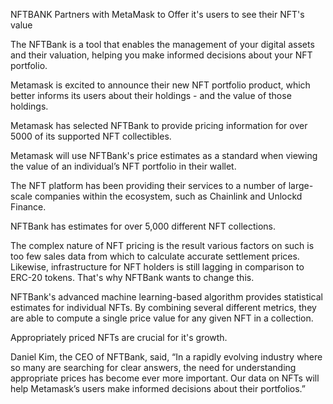 NFTBANK Partners with MetaMask to Offer it's users to see their NFT's value

The NFTBank is a tool that enables the management of your digital assets and their valuation, helping you make informed decisions about your NFT portfolio.

Metamask is excited to announce their new NFT portfolio product, which better informs its users about their holdings - and the value of those holdings.

Metamask has selected NFTBank to provide pricing information for over 5000 of its supported NFT collectibles.

Metamask will use NFTBank's price estimates as a standard when viewing the value of an individual’s NFT portfolio in their wallet.

The NFT platform has been providing their services to a number of large-scale companies within the ecosystem, such as Chainlink and Unlockd Finance.

NFTBank has estimates for over 5,000 different NFT collections.

The complex nature of NFT pricing is the result various factors on such is too few sales data from which to calculate accurate settlement prices. Likewise, infrastructure for NFT holders is still lagging in comparison to ERC-20 tokens. That's why NFTBank wants to change this.

NFTBank's advanced machine learning-based algorithm provides statistical estimates for individual NFTs. By combining several different metrics, they are able to compute a single price value for any given NFT in a collection.

Appropriately priced NFTs are crucial for it's growth.

Daniel Kim, the CEO of NFTBank, said, “In a rapidly evolving industry where so many are searching for clear answers, the need for understanding appropriate prices has become ever more important. Our data on NFTs will help Metamask’s users make informed decisions about their portfolios.”

